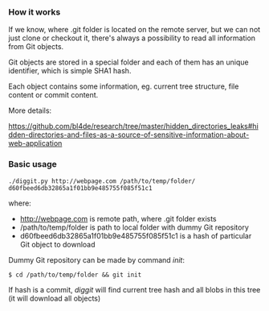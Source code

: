 ### How it works

If we know, where .git folder is located on the remote server, but we can not just clone or checkout it,
 there's always a possibility to read all information from Git objects.
 
Git objects are stored in a special folder and each of them has an unique identifier,
which is simple SHA1 hash.

Each object contains some information, eg. current tree structure, file content or commit content.

More details:

https://github.com/bl4de/research/tree/master/hidden_directories_leaks#hidden-directories-and-files-as-a-source-of-sensitive-information-about-web-application

### Basic usage

```
./diggit.py http://webpage.com /path/to/temp/folder/ d60fbeed6db32865a1f01bb9e485755f085f51c1
```

where:

- http://webpage.com is remote path, where .git folder exists
- /path/to/temp/folder is path to local folder with dummy Git repository
- d60fbeed6db32865a1f01bb9e485755f085f51c1 is a hash of particular Git object to download

Dummy Git repository can be made by command _init_:
```
$ cd /path/to/temp/folder && git init
```

If hash is a commit, *diggit* will find current tree hash and all blobs in this tree 
(it will download all objects)